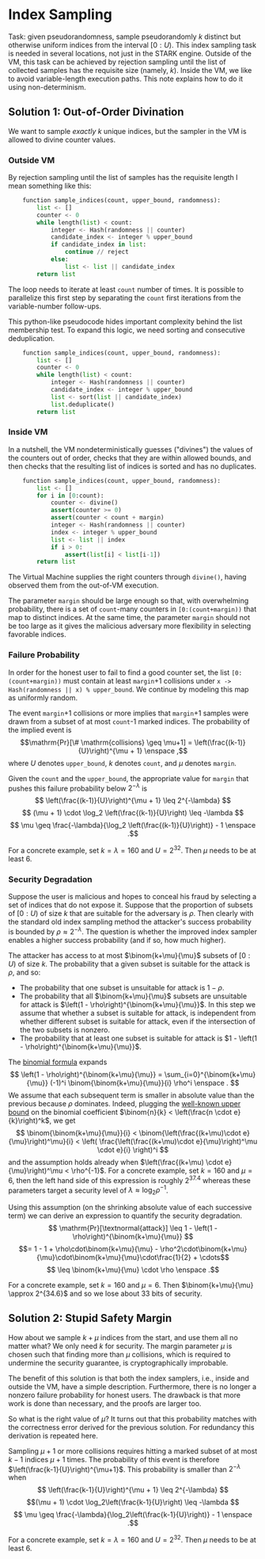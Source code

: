 # Index Sampling

Task: given pseudorandomness, sample pseudorandomly $k$ distinct but otherwise uniform indices from the interval $[0:U)$. This index sampling task is needed in several locations, not just in the STARK engine. Outside of the VM, this task can be achieved by rejection sampling until the list of collected samples has the requisite size (namely, $k$). Inside the VM, we like to avoid variable-length execution paths. This note explains how to do it using non-determinism.

## Solution 1: Out-of-Order Divination

We want to sample *exactly* $k$ unique indices, but the sampler in the VM is allowed to divine counter values.

### Outside VM

By rejection sampling until the list of samples has the requisite length I mean something like this:

```python
    function sample_indices(count, upper_bound, randomness):
        list <- []
        counter <- 0
        while length(list) < count:
            integer <- Hash(randomness || counter)
            candidate_index <- integer % upper_bound
            if candidate_index in list:
                continue // reject
            else:
                list <- list || candidate_index
        return list
```

The loop needs to iterate at least `count` number of times. It is possible to parallelize this first step by separating the `count` first iterations from the variable-number follow-ups.

This python-like pseudocode hides important complexity behind the list membership test. To expand this logic, we need sorting and consecutive deduplication.

```python
    function sample_indices(count, upper_bound, randomness):
        list <- []
        counter <- 0
        while length(list) < count:
            integer <- Hash(randomness || counter)
            candidate_index <- integer % upper_bound
            list <- sort(list || candidate_index)
            list.deduplicate()
        return list
```

### Inside VM

In a nutshell, the VM nondeterministically guesses ("divines") the values of the counters out of order, checks that they are within allowed bounds, and then checks that the resulting list of indices is sorted and has no duplicates.

```python
    function sample_indices(count, upper_bound, randomness):
        list <- []
        for i in [0:count):
            counter <- divine()
            assert(counter >= 0)
            assert(counter < count + margin)
            integer <- Hash(randomness || counter)
            index <- integer % upper_bound
            list <- list || index
            if i > 0:
                assert(list[i] < list[i-1])
        return list
```

The Virtual Machine supplies the right counters through `divine()`, having observed them from the out-of-VM execution.

The parameter `margin` should be large enough so that, with overwhelming probability, there is a set of `count`-many counters in `[0:(count+margin))` that map to distinct indices. At the same time, the parameter `margin` should not be too large as it gives the malicious adversary more flexibility in selecting favorable indices.

### Failure Probability

In order for the honest user to fail to find a good counter set, the list `[0:(count+margin))` must contain at least `margin`+1 collisions under `x -> Hash(randomness || x) % upper_bound`. We continue by modeling this map as uniformly random.

The event `margin`+1 collisions or more implies that `margin`+1 samples were drawn from a subset of at most `count`-1 marked indices. The probability of the implied event is
$$\mathrm{Pr}[\# \mathrm{collisions} \geq \mu+1] = \left(\frac{(k-1)}{U}\right)^{\mu + 1} \enspace ,$$
where $U$ denotes `upper_bound`, $k$ denotes `count`, and $\mu$ denotes `margin`.

Given the `count` and the `upper_bound`, the appropriate value for `margin` that pushes this failure probability below $2^{-\lambda}$ is
$$ \left(\frac{(k-1)}{U}\right)^{\mu + 1} \leq 2^{-\lambda} $$
$$ (\mu + 1) \cdot \log_2 \left(\frac{(k-1)}{U}\right) \leq -\lambda $$
$$ \mu \geq \frac{-\lambda}{\log_2 \left(\frac{(k-1)}{U}\right)} - 1 \enspace .$$

For a concrete example, set $k=\lambda=160$ and $U=2^{32}$. Then $\mu$ needs to be at least 6.

### Security Degradation

Suppose the user is malicious and hopes to conceal his fraud by selecting a set of indices that do not expose it. Suppose that the proportion of subsets of $[0:U)$ of size $k$ that are suitable for the adversary is $\rho$. Then clearly with the standard old index sampling method the attacker's success probability is bounded by $\rho \approx 2^{-\lambda}$. The question is whether the improved index sampler enables a higher success probability (and if so, how much higher).

The attacker has access to at most $\binom{k+\mu}{\mu}$ subsets of $[0:U)$ of size $k$. The probability that a given subset is suitable for the attack is $\rho$, and so:
 - The probability that one subset is unsuitable for attack is $1 - \rho$.
 - The probability that all $\binom{k+\mu}{\mu}$ subsets are unsuitable for attack is $\left(1 - \rho\right)^{\binom{k+\mu}{\mu}}$. In this step we assume that whether a subset is suitable for attack, is independent from whether different subset is suitable for attack, even if the intersection of the two subsets is nonzero.
 - The probability that at least one subset is suitable for attack is $1 - \left(1 - \rho\right)^{\binom{k+\mu}{\mu}}$.

The [binomial formula](https://en.wikipedia.org/wiki/Binomial_theorem) expands
$$ \left(1 - \rho\right)^{\binom{k+\mu}{\mu}} = \sum_{i=0}^{\binom{k+\mu}{\mu}} (-1)^i \binom{\binom{k+\mu}{\mu}}{i} \rho^i \enspace . $$
We assume that each subsequent term is smaller in absolute value than the previous because $\rho$ dominates. Indeed, plugging the [well-known upper bound](https://en.wikipedia.org/wiki/Binomial_coefficient#Bounds_and_asymptotic_formulas) on the binomial coefficient $\binom{n}{k} < \left(\frac{n \cdot e}{k}\right)^k$, we get
$$ \binom{\binom{k+\mu}{\mu}}{i} < \binom{\left(\frac{(k+\mu)\cdot e}{\mu}\right)^\mu}{i} < \left( \frac{\left(\frac{(k+\mu)\cdot e}{\mu}\right)^\mu \cdot e}{i} \right)^i $$
and the assumption holds already when $\left(\frac{(k+\mu) \cdot e}{\mu}\right)^\mu < \rho^{-1}$. For a concrete example, set $k=160$ and $\mu = 6$, then the left hand side of this expression is roughly $2^{37.4}$ whereas these parameters target a security level of $\lambda \approx \log_2 \rho^{-1}$.

Using this assumption (on the shrinking absolute value of each successive term) we can derive an expression to quantify the security degradation.
$$ \mathrm{Pr}[\textnormal{attack}] \leq 1 - \left(1 - \rho\right)^{\binom{k+\mu}{\mu}} $$
$$= 1 -  1 + \rho\cdot\binom{k+\mu}{\mu} - \rho^2\cdot\binom{k+\mu}{\mu}\cdot\binom{k+\mu}{\mu}\cdot\frac{1}{2} + \cdots$$
$$ \leq \binom{k+\mu}{\mu} \cdot \rho \enspace .$$

For a concrete example, set $k = 160$ and $\mu = 6$. Then $\binom{k+\mu}{\mu} \approx 2^{34.6}$ and so we lose about $33$ bits of security.

## Solution 2: Stupid Safety Margin

How about we sample $k + \mu$ indices from the start, and use them all no matter what? We only need $k$ for security. The margin parameter $\mu$ is chosen such that finding more than $\mu$ collisions, which is required to undermine the security guarantee, is cryptographically improbable.

The benefit of this solution is that both the index samplers, i.e., inside and outside the VM, have a simple description. Furthermore, there is no longer a nonzero failure probability for honest users. The drawback is that more work is done than necessary, and the proofs are larger too.

So what is the right value of $\mu$? It turns out that this probability matches with the correctness error derived for the previous solution. For redundancy this derivation is repeated here.

Sampling $\mu+1$ or more collisions requires hitting a marked subset of at most $k-1$ indices $\mu + 1$ times. The probability of this event is therefore $\left(\frac{k-1}{U}\right)^{\mu+1}$. This probability is smaller than $2^{-\lambda}$ when
$$ \left(\frac{k-1}{U}\right)^{\mu + 1} \leq 2^{-\lambda} $$
$$(\mu + 1) \cdot \log_2\left(\frac{k-1}{U}\right) \leq -\lambda $$
$$ \mu \geq \frac{-\lambda}{\log_2\left(\frac{k-1}{U}\right)} - 1 \enspace .$$

For a concrete example, set $k=\lambda=160$ and $U=2^{32}$. Then $\mu$ needs to be at least 6.
